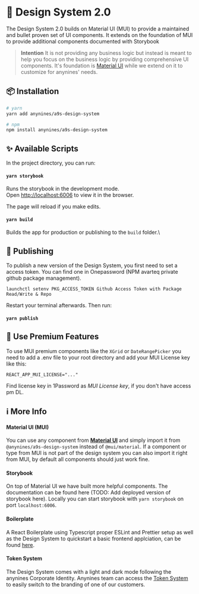 # 🎨 Design System 2.0

The Design System 2.0 builds on Material UI (MUI) to provide a maintained and bullet proven set of UI components. It extends on the foundation of MUI to provide additional components documented with Storybook

> **Intention**
> It is not providing any business logic but instead is meant to help you focus on the business logic by providing comprehensive UI components. It's foundation is [Material UI](www.mui.com) while we extend on it to customize for anynines' needs.

## 📦 Installation

```bash
# yarn
yarn add anynines/a9s-design-system

# npm
npm install anynines/a9s-design-system
```

## ✨ Available Scripts

In the project directory, you can run:

#### `yarn storybook`

Runs the storybook in the development mode.\
Open [http://localhost:6006](http://localhost:6006) to view it in the browser.

The page will reload if you make edits.

#### `yarn build`

Builds the app for production or publishing to the `build` folder.\

## 🚀 Publishing

To publish a new version of the Design System, you first need to set a access token.
You can find one in Onepassword (NPM avarteq private github package management).

```
launchctl setenv PKG_ACCESS_TOKEN Github Access Token with Package Read/Write & Repo
```

Restart your terminal afterwards. Then run:

#### `yarn publish`

## 💎 Use Premium Features

To use MUI premium components like the `XGrid` or `DateRangePicker` you need to add a .env file to your root directory and add your MUI License key like this:

```
REACT_APP_MUI_LICENSE="..."
```

Find license key in 1Password as _MUI License key_, if you don't have access pm DL.

## ℹ️ More Info

#### **Material UI** (MUI)

You can use any component from **[Material UI](www.mui.com)** and simply import it from `@anynines/a9s-design-system` instead of `@mui/material`. If a component or type from MUI is not part of the design system you can also import it right from MUI, by default all components should just work fine.

#### **Storybook**

On top of Material UI we have built more helpful components. The documentation can be found here (TODO: Add deployed version of storybook here). Locally you can start storybook with `yarn storybook` on port `localhost:6006`.

#### **Boilerplate**

A React Boilerplate using Typescript proper ESLint and Prettier setup as well as the Design System to quickstart a basic frontend applciation, can be found [here](https://github.com/anynines/a9s-react-boilerplate).

#### **Token System**

The Design System comes with a light and dark mode following the anynines Corporate Identity. Anynines team can access the [Token System](https://github.com/avarteqgmbh/happy-token-system) to easily switch to the branding of one of our customers.
